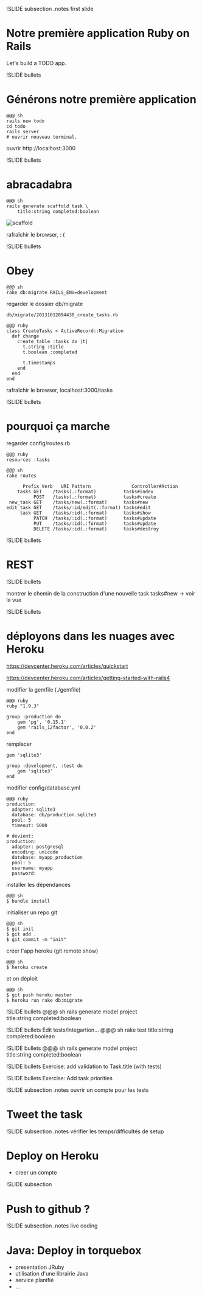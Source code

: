 !SLIDE subsection
.notes first slide

# Notre première application Ruby on Rails 

Let's build a TODO app.

!SLIDE bullets
# Générons notre première application

    @@@ sh
    rails new todo
    cd todo
    rails server
    # ouvrir nouveau terminal.

ouvrir http://localhost:3000 

!SLIDE bullets
# abracadabra
    @@@ sh
    rails generate scaffold task \
        title:string completed:boolean

![scaffold](scaffold.png)

rafraîchir le browser, : (

!SLIDE bullets
# Obey 
    @@@ sh
    rake db:migrate RAILS_ENV=development 

regarder le dossier db/migrate

    db/migrate/20131012094430_create_tasks.rb

    @@@ ruby
    class CreateTasks < ActiveRecord::Migration
      def change
        create_table :tasks do |t|
          t.string :title
          t.boolean :completed

          t.timestamps
        end
      end
    end

rafraîchir le browser, localhost:3000/tasks

!SLIDE bullets
# pourquoi ça marche

regarder config/routes.rb

    @@@ ruby
    resources :tasks

    @@@ sh
    rake routes

          Prefix Verb   URI Pattern               Controller#Action
        tasks GET    /tasks(.:format)          tasks#index
              POST   /tasks(.:format)          tasks#create
     new_task GET    /tasks/new(.:format)      tasks#new
    edit_task GET    /tasks/:id/edit(.:format) tasks#edit
         task GET    /tasks/:id(.:format)      tasks#show
              PATCH  /tasks/:id(.:format)      tasks#update
              PUT    /tasks/:id(.:format)      tasks#update
              DELETE /tasks/:id(.:format)      tasks#destroy

!SLIDE bullets 
# REST

!SLIDE bullets

montrer le chemin de la construction d'une nouvelle task
tasks#new -> voir la vue


!SLIDE bullets
# déployons dans les nuages avec Heroku

https://devcenter.heroku.com/articles/quickstart

https://devcenter.heroku.com/articles/getting-started-with-rails4

modifier la gemfile (./gemfile)

    @@@ ruby 
    ruby "1.9.3"

    group :production do
        gem 'pg', '0.15.1'
        gem 'rails_12factor', '0.0.2'
    end

remplacer

    gem 'sqlite3'

    group :development, :test do
        gem 'sqlite3'
    end

modifier config/database.yml

    @@@ ruby 
    production:
      adapter: sqlite3
      database: db/production.sqlite3
      pool: 5
      timeout: 5000

    # devient:
    production:
      adapter: postgresql
      encoding: unicode
      database: myapp_production
      pool: 5
      username: myapp
      password:

installer les dépendances

    @@@ sh
    $ bundle install



initialiser un repo git

    @@@ sh 
    $ git init
    $ git add .
    $ git commit -m "init"

créer l'app heroku (git remote show)
    
    @@@ sh 
    $ heroku create

et on déploit

    @@@ sh
    $ git push heroku master
    $ heroku run rake db:migrate






!SLIDE bullets
    @@@ sh
    rails generate model project \
        title:string completed:boolean


!SLIDE bullets
Edit tests/integartion...
    @@@ sh
    rake test 
        title:string completed:boolean

!SLIDE bullets
    @@@ sh
    rails generate model project \
        title:string completed:boolean

!SLIDE bullets
Exercise: add validation to Task.title (with tests)

!SLIDE bullets
Exercise: Add task priorities

!SLIDE subsection
.notes ouvrir un compte pour les tests
# Tweet the task


!SLIDE subsection
.notes vérifier les temps/difficultés de setup
# Deploy on Heroku
 - creer un compte

!SLIDE subsection
# Push to github ?

!SLIDE subsection
.notes live coding
# Java: Deploy in torquebox
 - presentation JRuby
 - utilisation d'une librairie Java
 - service planifié
 - ...


